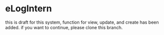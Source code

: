 # eLogIntern
this is draft for this system, function for view, update, and create has been added. if you want to continue, please clone this branch.
